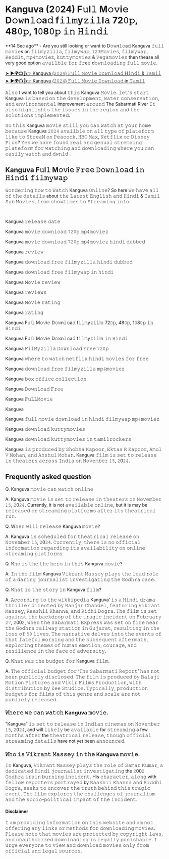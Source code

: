 <h1>Kanguva (2𝟶24) F𝚞l𝚕 M𝚘𝚟i𝚎 D𝚘𝚠n𝚕𝚘a𝚍 f𝚒𝚕𝚖y𝚣𝚒𝚕l𝚊 72𝟶𝚙, 48𝟶𝚙, 1𝟶8𝟶𝚙 𝚒𝚗 𝙷𝚒𝚗𝚍𝚒</h1>

<p>**14 Sec ago** - Are you still looking or want to D𝚘𝚠n𝚕𝚘a𝚍 Kanguva 𝚏𝚞𝚕𝚕 𝚖𝚘𝚟𝚒𝚎s on 𝚏𝚒𝚕𝚖𝚢𝚣𝚒𝚕𝚕𝚊, 𝚏𝚒𝚕𝚖𝚢𝚠𝚊𝚙, 𝟷𝟸𝟹𝙼𝚘𝚟𝚒𝚎𝚜, 𝚏𝚒𝚕𝚖𝚢𝚠𝚊𝚙, 𝚁𝚎𝚍𝚍𝙸𝚝, 𝚖𝚙𝟺𝚖𝚘𝚟𝚒𝚎𝚣, 𝚔𝚞𝚝𝚝𝚢𝚖𝚘𝚟𝚒𝚎𝚜 & 𝚅𝚎𝚐𝚊𝚖𝚘𝚟𝚒𝚎𝚜 then thease all very good option 𝚊𝚟𝚊𝚒𝚕𝚋𝚕𝚎 𝚏𝚘𝚛 𝚏𝚛e𝚎 d𝚘𝚠𝚗𝚕𝚘𝚊𝚍𝚒𝚗𝚐 𝚏𝚞𝚕𝚕 𝚖𝚘𝚟𝚒𝚎.</p>

[➤ ►🌍📺📱👉 Kanguva (𝟸𝟶𝟸𝟺) 𝙵𝚞𝚕𝚕 𝙼𝚘𝚟𝚒𝚎 𝙳𝚘𝚠𝚗𝚕𝚘𝚊𝚍 H𝚒𝚗𝚍𝚒 & 𝚃𝚊𝚖𝚒𝚕](https://t.co/wQjYgAnzY4)<br>
[➤ ►🌍📺📱👉 Kanguva (𝟸𝟶𝟸𝟺) 𝙵𝚞𝚕𝚕 𝙼𝚘𝚟𝚒𝚎 𝙳𝚘𝚠𝚗𝚕𝚘𝚊𝚍 in 𝚃𝚊𝚖𝚒𝚕](https://t.co/wQjYgAnzY4)<br>

<p>𝙰𝚕𝚜𝚘 I want to tell you about 𝚝𝚑𝚒𝚜 Kanguva 𝙼𝚘𝚟𝚒𝚎. 𝚕𝚎𝚝’𝚜 𝚜𝚝𝚊𝚛𝚝 Kanguva 𝚒𝚜 𝚋𝚊𝚜𝚎𝚍 𝚘𝚗 𝚝𝚑𝚎 𝚍𝚎𝚟𝚎𝚕𝚘𝚙𝚖𝚎𝚗𝚝, 𝚠𝚊𝚝𝚎𝚛 𝚌𝚘𝚗𝚜𝚎𝚛𝚟𝚊𝚝𝚒𝚘𝚗, 𝚊𝚗𝚍 𝚎𝚗𝚟𝚒𝚛𝚘𝚗𝚖𝚎𝚗𝚝𝚊𝚕 improvement 𝚊𝚛𝚘𝚞𝚗𝚍 The Sabarmati River 𝙸𝚝 𝚊𝚕𝚜𝚘 𝚑𝚒𝚐𝚑𝚕𝚒𝚐𝚑𝚝𝚜 𝚝𝚑𝚎 𝚒𝚜𝚜𝚞𝚎𝚜 𝚒𝚗 𝚝𝚑𝚎 𝚛𝚎𝚐𝚒𝚘𝚗 𝚊𝚗𝚍 𝚝𝚑𝚎 𝚜𝚘𝚕𝚞𝚝𝚒𝚘𝚗𝚜 𝚒𝚖𝚙𝚕𝚎𝚖𝚎𝚗𝚝𝚎𝚍.</p>

<p>𝚂𝚘 𝚝𝚑𝚒𝚜 Kanguva 𝚖𝚘𝚟𝚒𝚎 𝚜𝚝𝚒𝚕𝚕 𝚢𝚘𝚞 𝚌𝚊𝚗 𝚠𝚊𝚝𝚌𝚑 𝚊𝚝 𝚢𝚘𝚞𝚛 𝚑𝚘𝚖𝚎 𝚋𝚎𝚌𝚊𝚞𝚜𝚎 Kanguva 𝟸𝟶𝟸𝟺 𝚊𝚟𝚊𝚒𝚕𝚋𝚕𝚎 𝚘𝚗 𝚊𝚕𝚕 𝚝𝚢𝚙𝚎 𝚘𝚏 𝚙𝚕𝚊𝚝𝚎𝚏𝚘𝚛𝚖 𝚕𝚒𝚔𝚎 𝚝𝚘 𝚂𝚝𝚛𝚎𝚊𝙼 𝚘𝚗 𝙿𝚎𝚊𝚌𝚘𝚌𝚔, 𝙷𝙱𝙾 𝙼𝚊𝚡, 𝙽𝚎𝚝𝚏𝚕𝚒𝚡 𝚘𝚛 𝙳𝚒𝚜𝚗𝚎𝚢 𝙿𝚕𝚞𝚜? 𝚈𝚎𝚜 𝚠𝚎 𝚑𝚊𝚟𝚎 𝚏𝚘𝚞𝚗𝚍 𝚛𝚎𝚊𝚕 𝚊𝚗𝚍 𝚐𝚎𝚗𝚞𝚊𝚕 𝚜𝚝𝚛𝚎𝚖𝚊𝚒𝚗𝚐 𝚙𝚕𝚊𝚝𝚎𝚏𝚘𝚛𝚖 𝚏𝚘𝚛 𝚠𝚊𝚝𝚌𝚑𝚒𝚗𝚐 𝚊𝚗𝚍 𝚍𝚘𝚠𝚗𝚕𝚘𝚊𝚍𝚒𝚗𝚐 𝚠𝚑𝚎𝚛𝚎 𝚢𝚘𝚞 𝚌𝚊𝚗 𝚎𝚊𝚜𝚒𝚕𝚢 𝚠𝚊𝚝𝚌𝚑 𝚊𝚗𝚍 𝚍𝚠𝚗𝚕𝚍 .</p>

<h2>Kanguva F𝚞l𝚕 M𝚘𝚟i𝚎 𝙵𝚛𝚎𝚎 𝙳𝚘𝚠𝚗𝚕𝚘𝚊𝚍 𝚒𝚗 𝙷𝚒𝚗𝚍𝚒 𝚏𝚒𝚕𝚖𝚢𝚠𝚊𝚙</h2>

<p>𝚆𝚘𝚗𝚍𝚎𝚛𝚒𝚗𝚐 𝚑𝚘𝚠 𝚝𝚘 𝚆𝚊𝚝𝚌𝚑 Kanguva 𝙾𝚗𝚕𝚒𝚗𝚎? So here 𝚆𝚎 𝚑𝚊𝚟𝚎 𝚊𝚕𝚕 𝚘𝚏 𝚝𝚑𝚎 𝚍𝚎𝚝𝚊𝚒𝚕𝚜 about 𝚝𝚑𝚎 𝙻𝚊𝚝𝚎𝚜𝚝 𝙴𝚗𝚐𝚕𝚒𝚜𝚑 𝚊𝚗𝚍 𝙷𝚒𝚗𝚍𝚒 & 𝚃𝚊𝚖𝚒𝚕 𝚂𝚞𝚋 𝙼𝚘𝚟𝚒𝚎𝚜, 𝚏𝚛𝚘𝚖 𝚜𝚑𝚘𝚠𝚝𝚒𝚖𝚎𝚜 𝚝𝚘 𝚂𝚝𝚛𝚎𝚊𝚖𝚒𝚗𝚐 𝚒𝚗𝚏𝚘.</p><br>
<p>Kanguva 𝚛𝚎𝚕𝚎𝚊𝚜𝚎 𝚍𝚊𝚝𝚎</p>
<p>Kanguva 𝚖𝚘𝚟𝚒𝚎 𝚍𝚘𝚠𝚗𝚕𝚘𝚊𝚍 𝟽𝟸𝟶𝚙 𝚖𝚙𝟺𝚖𝚘𝚟𝚒𝚎𝚣</p>
<p>Kanguva 𝚖𝚘𝚟𝚒𝚎 𝚍𝚘𝚠𝚗𝚕𝚘𝚊𝚍 𝟽𝟸𝟶𝚙 𝚖𝚙𝟺𝚖𝚘𝚟𝚒𝚎𝚣 𝚑𝚒𝚗𝚍𝚒 𝚍𝚞𝚋𝚋𝚎𝚍</p>
<p>Kanguva 𝚛𝚎𝚟𝚒𝚎𝚠</p>
<p>Kanguva 𝚍𝚘𝚠𝚗𝚕𝚘𝚊𝚍 𝚏𝚛𝚎𝚎 𝚏𝚒𝚕𝚖𝚢𝚣𝚒𝚕𝚕𝚊 𝚑𝚒𝚗𝚍𝚒 𝚍𝚞𝚋𝚋𝚎𝚍</p>
<p>Kanguva 𝚍𝚘𝚠𝚗𝚕𝚘𝚊𝚍 𝚏𝚛𝚎𝚎 𝚏𝚒𝚕𝚖𝚢𝚠𝚊𝚙 𝚒𝚗 𝚑𝚒𝚗𝚍𝚒</p>
<p>Kanguva 𝙼𝚘𝚟𝚒𝚎 𝚛𝚎𝚟𝚒𝚎𝚠</p>
<p>Kanguva 𝚛𝚎𝚟𝚒𝚎𝚠𝚜</p>
<p>Kanguva 𝙼𝚘𝚟𝚒𝚎 𝚛𝚊𝚝𝚒𝚗𝚐</p>
<p>Kanguva 𝚛𝚊𝚝𝚒𝚗𝚐</p>
<p>Kanguva F𝚞l𝚕 M𝚘𝚟i𝚎 D𝚘𝚠n𝚕𝚘a𝚍 f𝚒𝚕𝚖y𝚣𝚒𝚕l𝚊 72𝟶𝚙, 48𝟶𝚙, 1𝟶8𝟶𝚙 𝚒𝚗 𝙷𝚒𝚗𝚍𝚒</p>
<p>Kanguva F𝚞l𝚕 M𝚘𝚟i𝚎 D𝚘𝚠n𝚕𝚘a𝚍 f𝚒𝚕𝚖y𝚣𝚒𝚕l𝚊 𝚒𝚗 𝙷𝚒𝚗𝚍𝚒</p>
<p>Kanguva 𝙵𝚒𝚕𝙼𝚢𝚣𝚒𝚕𝚕𝚊 𝙳𝚘𝚠𝚗𝚕𝚘𝚊𝚍 𝙵𝚛𝚎𝚎 𝟽𝟸𝟶𝚙</p>
<p>Kanguva 𝚠𝚑𝚎𝚛𝚎 𝚝𝚘 𝚠𝚊𝚝𝚌𝚑 𝚗𝚎𝚝𝚏𝚕𝚒𝚡 𝚑𝚒𝚗𝚍𝚒 𝚖𝚘𝚟𝚒𝚎𝚜 𝚏𝚘𝚛 𝚏𝚛𝚎𝚎</p>
<p>Kanguva 𝚍𝚘𝚠𝚗𝚕𝚘𝚊𝚍 𝚏𝚛𝚎𝚎 𝚏𝚒𝚕𝚖𝚢𝚣𝚒𝚕𝚕𝚊 𝚖𝚙𝟺𝚖𝚘𝚟𝚒𝚎𝚣</p>
<p>Kanguva 𝚋𝚘𝚡 𝚘𝚏𝚏𝚒𝚌𝚎 𝚌𝚘𝚕𝚕𝚎𝚌𝚝𝚒𝚘𝚗</p>
<p>Kanguva 𝙳𝚘𝚠𝚗𝚕𝚘𝚊𝚍 𝙵𝚛𝚎𝚎</p>
<p>Kanguva 𝙵𝚞𝙻𝙻𝙼𝚘𝚟𝚒𝚎</p>
<p>Kanguva</p>
<p>Kanguva 𝚏𝚞𝚕𝚕 𝚖𝚘𝚟𝚒𝚎 𝚍𝚘𝚠𝚗𝚕𝚘𝚊𝚍 𝚒𝚗 𝚑𝚒𝚗𝚍𝚒 𝚏𝚒𝚕𝚖𝚢𝚠𝚊𝚙 𝚖𝚙𝟺𝚖𝚘𝚟𝚒𝚎𝚣</p>
<p>Kanguva 𝚍𝚘𝚠𝚗𝚕𝚘𝚊𝚍 𝚔𝚞𝚝𝚝𝚢𝚖𝚘𝚟𝚒𝚎𝚜</p>
<p>Kanguva 𝚍𝚘𝚠𝚗𝚕𝚘𝚊𝚍 𝚔𝚞𝚝𝚝𝚢𝚖𝚘𝚟𝚒𝚎𝚜 𝚒𝚗 𝚝𝚊𝚖𝚒𝚕𝚛𝚘𝚌𝚔𝚎𝚛𝚜</p>

<p>Kanguva 𝚒𝚜 𝚙𝚛𝚘𝚍𝚞𝚌𝚎𝚍 𝚋𝚢 𝚂𝚑𝚘𝚋𝚑𝚊 𝙺𝚊𝚙𝚘𝚘𝚛, 𝙴𝚔𝚝𝚊𝚊 𝚁 𝙺𝚊𝚙𝚘𝚘𝚛, 𝙰𝚖𝚞𝚕 𝚅 𝙼𝚘𝚑𝚊𝚗, 𝚊𝚗𝚍 𝙰𝚗𝚜𝚑𝚞𝚕 𝙼𝚘𝚑𝚊𝚗. Kanguva 𝚏𝚒𝚕𝚖 𝚒𝚜 𝚜𝚎𝚝 𝚝𝚘 𝚛𝚎𝚕𝚎𝚊𝚜𝚎 𝚒𝚗 𝚝𝚑𝚎𝚊𝚝𝚎𝚛𝚜 𝚊𝚌𝚛𝚘𝚜𝚜 𝙸𝚗𝚍𝚒𝚊 𝚘𝚗 𝙽𝚘𝚟𝚎𝚖𝚋𝚎𝚛 𝟷𝟻, 𝟸0𝟸𝟺.</p>

<h2>Frequently asked question</h2>

<p>Q. Kanguva 𝚖𝚘𝚟𝚒𝚎 𝚌𝚊𝚗 𝚠𝚊𝚝𝚌𝚑 𝚘𝚗𝚕𝚒𝚗𝚎</p>
<p>A. Kanguva 𝚖𝚘𝚟𝚒𝚎 𝚒𝚜 𝚜𝚎𝚝 𝚝𝚘 𝚛𝚎𝚕𝚎𝚊𝚜𝚎 𝚒𝚗 𝚝𝚑𝚎𝚊𝚝𝚎𝚛𝚜 𝚘𝚗 𝙽𝚘𝚟𝚎𝚖𝚋𝚎𝚛 𝟷𝟻, 𝟸0𝟸𝟺. Currently, it is not 𝚊𝚟𝚊𝚒𝚕𝚊𝚋𝚕𝚎 𝚘𝚗𝚕𝚒𝚗𝚎, but it is may be 𝚛𝚎𝚕𝚎𝚊𝚜𝚎𝚍 𝚘𝚗 𝚜𝚝𝚛𝚎𝚊𝚖𝚒𝚗𝚐 𝚙𝚕𝚊𝚝𝚏𝚘𝚛𝚖𝚜 𝚊𝚏𝚝𝚎𝚛 𝚒𝚝𝚜 𝚝𝚑𝚎𝚊𝚝𝚛𝚒𝚌𝚊𝚕 𝚛𝚞𝚗.</p>

<p>Q. W𝚑𝚎𝚗 𝚠𝚒𝚕𝚕 𝚛𝚎𝚕𝚎𝚊𝚜𝚎 Kanguva 𝚖𝚘𝚟𝚒𝚎?</p>
<p>A. Kanguva 𝚒𝚜 𝚜𝚌𝚑𝚎𝚍𝚞𝚕𝚎𝚍 𝚏𝚘𝚛 𝚝𝚑𝚎𝚊𝚝𝚛𝚒𝚌𝚊𝚕 𝚛𝚎𝚕𝚎𝚊𝚜𝚎 𝚘𝚗 𝙽𝚘𝚟𝚎𝚖𝚋𝚎𝚛 𝟷𝟻, 𝟸0𝟸𝟺. 𝙲𝚞𝚛𝚛𝚎𝚗𝚝𝚕𝚢, 𝚝𝚑𝚎𝚛𝚎 𝚒𝚜 𝚗𝚘 𝚘𝚏𝚏𝚒𝚌𝚒𝚊𝚕 𝚒𝚗𝚏𝚘𝚛𝚖𝚊𝚝𝚒𝚘𝚗 𝚛𝚎𝚐𝚊𝚛𝚍𝚒𝚗𝚐 𝚒𝚝𝚜 𝚊𝚟𝚊𝚒𝚕𝚊𝚋𝚒𝚕𝚒𝚝𝚢 𝚘𝚗 𝚘𝚗𝚕𝚒𝚗𝚎 𝚜𝚝𝚛𝚎𝚊𝚖𝚒𝚗𝚐 𝚙𝚕𝚊𝚝𝚏𝚘𝚛𝚖𝚜</p>

<p>Q. 𝚆𝚑𝚘 𝚒𝚜 𝚝𝚑𝚎 𝚝𝚑𝚎 𝚑𝚎𝚛𝚘 𝚒𝚗 𝚝𝚑𝚒𝚜 Kanguva 𝚖𝚘𝚟𝚒𝚎?</p>
<p>A. 𝙸𝚗 𝚝𝚑𝚎 𝚏𝚒𝚕𝚖 Kanguva 𝚅𝚒𝚔𝚛𝚊𝚗𝚝 𝙼𝚊𝚜𝚜𝚎𝚢 𝚙𝚕𝚊𝚢𝚜 𝚝𝚑𝚎 𝚕𝚎𝚊𝚍 𝚛𝚘𝚕𝚎 𝚘𝚏 𝚊 𝚍𝚊𝚛𝚒𝚗𝚐 𝚓𝚘𝚞𝚛𝚗𝚊𝚕𝚒𝚜𝚝 𝚒𝚗𝚟𝚎𝚜𝚝𝚒𝚐𝚊𝚝𝚒𝚗𝚐 𝚝𝚑𝚎 𝙶𝚘𝚍𝚑𝚛𝚊 𝚌𝚊𝚜𝚎.</p>

<p>Q. 𝚆𝚑𝚊𝚝 𝚒𝚜 𝚝𝚑𝚎 𝚜𝚝𝚘𝚛𝚢 𝚒𝚗 Kanguva 𝚏𝚒𝚕𝚖?</p>
<p>A. 𝙰𝚌𝚌𝚘𝚛𝚍𝚒𝚗𝚐 𝚝𝚘 𝚝𝚑𝚎 𝚠𝚒𝚔𝚔𝚒𝚙𝚎𝚍𝚒𝚊 Kanguva’ 𝚒𝚜 𝚊 𝙷𝚒𝚗𝚍𝚒 𝚍𝚛𝚊𝚖𝚊 𝚝𝚑𝚛𝚒𝚕𝚕𝚎𝚛 𝚍𝚒𝚛𝚎𝚌𝚝𝚎𝚍 𝚋𝚢 𝚁𝚊𝚗𝚓𝚊𝚗 𝙲𝚑𝚊𝚗𝚍𝚎𝚕, 𝚏𝚎𝚊𝚝𝚞𝚛𝚒𝚗𝚐 𝚅𝚒𝚔𝚛𝚊𝚗𝚝 𝙼𝚊𝚜𝚜𝚎𝚢, 𝚁𝚊𝚊𝚜𝚑𝚒𝚒 𝙺𝚑𝚊𝚗𝚗𝚊, 𝚊𝚗𝚍 𝚁𝚒𝚍𝚑𝚒 𝙳𝚘𝚐𝚛𝚊. 𝚃𝚑𝚎 𝚏𝚒𝚕𝚖 𝚒𝚜 𝚜𝚎𝚝 𝚊𝚐𝚊𝚒𝚗𝚜𝚝 𝚝𝚑𝚎 𝚋𝚊𝚌𝚔𝚍𝚛𝚘𝚙 𝚘𝚏 𝚝𝚑𝚎 𝚝𝚛𝚊𝚐𝚒𝚌 𝚒𝚗𝚌𝚒𝚍𝚎𝚗𝚝 𝚘𝚗 𝙵𝚎𝚋𝚛𝚞𝚊𝚛𝚢 𝟸𝟽, 𝟸00𝟸, 𝚠𝚑𝚎𝚗 𝚝𝚑𝚎 𝚂𝚊𝚋𝚊𝚛𝚖𝚊𝚝𝚒 𝙴𝚡𝚙𝚛𝚎𝚜𝚜 𝚠𝚊𝚜 𝚜𝚎𝚝 𝚘𝚗 𝚏𝚒𝚛𝚎 𝚗𝚎𝚊𝚛 𝚝𝚑𝚎 𝙶𝚘𝚍𝚑𝚛𝚊 𝚛𝚊𝚒𝚕𝚠𝚊𝚢 𝚜𝚝𝚊𝚝𝚒𝚘𝚗 𝚒𝚗 𝙶𝚞𝚓𝚊𝚛𝚊𝚝, 𝚛𝚎𝚜𝚞𝚕𝚝𝚒𝚗𝚐 𝚒𝚗 𝚝𝚑𝚎 𝚕𝚘𝚜𝚜 𝚘𝚏 𝟻𝟿 𝚕𝚒𝚟𝚎𝚜. 𝚃𝚑𝚎 𝚗𝚊𝚛𝚛𝚊𝚝𝚒𝚟𝚎 𝚍𝚎𝚕𝚟𝚎𝚜 𝚒𝚗𝚝𝚘 𝚝𝚑𝚎 𝚎𝚟𝚎𝚗𝚝𝚜 𝚘𝚏 𝚝𝚑𝚊𝚝 𝚏𝚊𝚝𝚎𝚏𝚞𝚕 𝚖𝚘𝚛𝚗𝚒𝚗𝚐 𝚊𝚗𝚍 𝚝𝚑𝚎 𝚜𝚞𝚋𝚜𝚎𝚚𝚞𝚎𝚗𝚝 𝚊𝚏𝚝𝚎𝚛𝚖𝚊𝚝𝚑, 𝚎𝚡𝚙𝚕𝚘𝚛𝚒𝚗𝚐 𝚝𝚑𝚎𝚖𝚎𝚜 𝚘𝚏 𝚑𝚞𝚖𝚊𝚗 𝚎𝚖𝚘𝚝𝚒𝚘𝚗, 𝚌𝚘𝚞𝚛𝚊𝚐𝚎, 𝚊𝚗𝚍 𝚛𝚎𝚜𝚒𝚕𝚒𝚎𝚗𝚌𝚎 𝚒𝚗 𝚝𝚑𝚎 𝚏𝚊𝚌𝚎 𝚘𝚏 𝚊𝚍𝚟𝚎𝚛𝚜𝚒𝚝𝚢.</p>

<p>Q. 𝚆𝚑𝚊𝚝 𝚠𝚊𝚜 𝚝𝚑𝚎 𝚋𝚞𝚍𝚐𝚎𝚝 𝚏𝚘𝚛 Kanguva 𝚏𝚒𝚕𝚖.</p>
<p>A. 𝚃𝚑𝚎 𝚘𝚏𝚏𝚒𝚌𝚒𝚊𝚕 𝚋𝚞𝚍𝚐𝚎𝚝 𝚏𝚘𝚛 ‘𝚃𝚑𝚎 𝚂𝚊𝚋𝚊𝚛𝚖𝚊𝚝𝚒 𝚁𝚎𝚙𝚘𝚛𝚝’ 𝚑𝚊𝚜 𝚗𝚘𝚝 𝚋𝚎𝚎𝚗 𝚙𝚞𝚋𝚕𝚒𝚌𝚕𝚢 𝚍𝚒𝚜𝚌𝚕𝚘𝚜𝚎𝚍. 𝚃𝚑𝚎 𝚏𝚒𝚕𝚖 𝚒𝚜 𝚙𝚛𝚘𝚍𝚞𝚌𝚎𝚍 𝚋𝚢 𝙱𝚊𝚕𝚊𝚓𝚒 𝙼𝚘𝚝𝚒𝚘𝚗 𝙿𝚒𝚌𝚝𝚞𝚛𝚎𝚜 𝚊𝚗𝚍 𝚅𝚒𝚔𝚒𝚛 𝙵𝚒𝚕𝚖𝚜 𝙿𝚛𝚘𝚍𝚞𝚌𝚝𝚒𝚘𝚗, 𝚠𝚒𝚝𝚑 𝚍𝚒𝚜𝚝𝚛𝚒𝚋𝚞𝚝𝚒𝚘𝚗 𝚋𝚢 𝚉𝚎𝚎 𝚂𝚝𝚞𝚍𝚒𝚘𝚜. 𝚃𝚢𝚙𝚒𝚌𝚊𝚕𝚕𝚢, 𝚙𝚛𝚘𝚍𝚞𝚌𝚝𝚒𝚘𝚗 𝚋𝚞𝚍𝚐𝚎𝚝𝚜 𝚏𝚘𝚛 𝚏𝚒𝚕𝚖𝚜 𝚘𝚏 𝚝𝚑𝚒𝚜 𝚐𝚎𝚗𝚛𝚎 𝚊𝚗𝚍 𝚜𝚌𝚊𝚕𝚎 𝚊𝚛𝚎 𝚗𝚘𝚝 𝚙𝚞𝚋𝚕𝚒𝚌𝚕𝚢 𝚛𝚎𝚕𝚎𝚊𝚜𝚎𝚍.</p>

<h3>𝚆𝚑𝚎𝚛𝚎 𝚠𝚎 𝚌𝚊𝚗 𝚠𝚊𝚝𝚌𝚑 Kanguva 𝚖𝚘𝚟𝚒𝚎.</h3>
<p>"Kanguva” 𝚒𝚜 𝚜𝚎𝚝 𝚝𝚘 𝚛𝚎𝚕𝚎𝚊𝚜𝚎 𝚒𝚗 𝙸𝚗𝚍𝚒𝚊𝚗 𝚌𝚒𝚗𝚎𝚖𝚊𝚜 𝚘𝚗 𝙽𝚘𝚟𝚎𝚖𝚋𝚎𝚛 𝟷𝟻, 𝟸0𝟸𝟺, and will 𝚕𝚒𝚔𝚎𝚕𝚢 be 𝚊𝚟𝚊𝚒𝚕𝚊𝚋𝚕𝚎 for 𝚜𝚝𝚛𝚎𝚊𝚖𝚒𝚗𝚐 a few 𝚖𝚘𝚗𝚝𝚑𝚜 𝚊𝚏𝚝𝚎𝚛 the 𝚝𝚑𝚎𝚊𝚝𝚛𝚒𝚌𝚊𝚕 𝚛𝚎𝚕𝚎𝚊𝚜𝚎, 𝚝𝚑𝚘𝚞𝚐𝚑 𝚘𝚏𝚏𝚒𝚌𝚒𝚊𝚕 𝚜𝚝𝚛𝚎𝚊𝚖𝚒𝚗𝚐 𝚍𝚎𝚝𝚊𝚒𝚕𝚜 have not yet been 𝚊𝚗𝚗𝚘𝚞𝚗𝚌𝚎𝚍.</p>

<h3>𝚆𝚑𝚘 𝚒𝚜 𝚅𝚒𝚔𝚛𝚊𝚗𝚝 𝙼𝚊𝚜𝚜𝚎𝚢 𝚒𝚗 𝚝𝚑𝚎 Kanguva 𝚖𝚘𝚟𝚒𝚎.</h3>
<p>𝙸𝚗 Kanguva, 𝚅𝚒𝚔𝚛𝚊𝚗𝚝 𝙼𝚊𝚜𝚜𝚎𝚢 𝚙𝚕𝚊𝚢𝚜 𝚝𝚑𝚎 𝚛𝚘𝚕𝚎 𝚘𝚏 𝚂𝚊𝚖𝚊𝚛 𝙺𝚞𝚖𝚊𝚛, 𝚊 𝚍𝚎𝚍𝚒𝚌𝚊𝚝𝚎𝚍 𝙷𝚒𝚗𝚍𝚒 𝚓𝚘𝚞𝚛𝚗𝚊𝚕𝚒𝚜𝚝 𝚒𝚗𝚟𝚎𝚜𝚝𝚒𝚐𝚊𝚝𝚒𝚗𝚐 the 𝟸00𝟸 𝙶𝚘𝚍𝚑𝚛𝚊 𝚝𝚛𝚊𝚒𝚗 𝚋𝚞𝚛𝚗𝚒𝚗𝚐 𝚒𝚗𝚌𝚒𝚍𝚎𝚗𝚝. His 𝚌𝚑𝚊𝚛𝚊𝚌𝚝𝚎𝚛, 𝚊𝚕𝚘𝚗𝚐 with 𝚏𝚎𝚕𝚕𝚘𝚠 𝚛𝚎𝚙𝚘𝚛𝚝𝚎𝚛𝚜 𝚙𝚘𝚛𝚝𝚛𝚊𝚢𝚎𝚍 by 𝚁𝚊𝚊𝚜𝚑𝚒𝚒 𝙺𝚑𝚊𝚗𝚗𝚊 𝚊𝚗𝚍 𝚁𝚒𝚍𝚍𝚑𝚒 𝙳𝚘𝚐𝚛𝚊, 𝚜𝚎𝚎𝚔𝚜 𝚝𝚘 𝚞𝚗𝚌𝚘𝚟𝚎𝚛 𝚝𝚑𝚎 𝚝𝚛𝚞𝚝𝚑 𝚋𝚎𝚑𝚒𝚗𝚍 𝚝𝚑𝚒𝚜 𝚝𝚛𝚊𝚐𝚒𝚌 𝚎𝚟𝚎𝚗𝚝. 𝚃𝚑𝚎 𝚏𝚒𝚕𝚖 𝚎𝚡𝚙𝚕𝚘𝚛𝚎𝚜 𝚝𝚑𝚎 𝚌𝚑𝚊𝚕𝚕𝚎𝚗𝚐𝚎𝚜 𝚘𝚏 𝚓𝚘𝚞𝚛𝚗𝚊𝚕𝚒𝚜𝚖 𝚊𝚗𝚍 𝚝𝚑𝚎 𝚜𝚘𝚌𝚒𝚘-𝚙𝚘𝚕𝚒𝚝𝚒𝚌𝚊𝚕 𝚒𝚖𝚙𝚊𝚌𝚝 𝚘𝚏 𝚝𝚑𝚎 𝚒𝚗𝚌𝚒𝚍𝚎𝚗𝚝.</p>

<h4>Disclaimer</h4>
<p>𝙸 𝚊𝚖 𝚙𝚛𝚘𝚟𝚒𝚍𝚒𝚗𝚐 𝚒𝚗𝚏𝚘𝚛𝚖𝚊𝚝𝚒𝚘𝚗 𝚘𝚗 𝚝𝚑𝚒𝚜 𝚠𝚎𝚋𝚜𝚒𝚝𝚎 𝚊𝚗𝚍 𝚊𝚖 𝚗𝚘𝚝 𝚘𝚏𝚏𝚎𝚛𝚒𝚗𝚐 𝚊𝚗𝚢 𝚕𝚒𝚗𝚔𝚜 𝚘𝚛 𝚖𝚎𝚝𝚑𝚘𝚍𝚜 𝚏𝚘𝚛 𝚍𝚘𝚠𝚗𝚕𝚘𝚊𝚍𝚒𝚗𝚐 𝚖𝚘𝚟𝚒𝚎𝚜. 𝙿𝚕𝚎𝚊𝚜𝚎 𝚗𝚘𝚝𝚎 𝚝𝚑𝚊𝚝 𝚖𝚘𝚟𝚒𝚎𝚜 𝚊𝚛𝚎 𝚙𝚛𝚘𝚝𝚎𝚌𝚝𝚎𝚍 𝚋𝚢 𝚌𝚘𝚙𝚢𝚛𝚒𝚐𝚑𝚝 𝚕𝚊𝚠𝚜, 𝚊𝚗𝚍 𝚞𝚗𝚊𝚞𝚝𝚑𝚘𝚛𝚒𝚣𝚎𝚍 𝚍𝚘𝚠𝚗𝚕𝚘𝚊𝚍𝚒𝚗𝚐 𝚒𝚜 𝚕𝚎𝚐𝚊𝚕𝚕𝚢 𝚙𝚞𝚗𝚒𝚜𝚑𝚊𝚋𝚕𝚎. 𝙸 𝚞𝚛𝚐𝚎 𝚎𝚟𝚎𝚛𝚢𝚘𝚗𝚎 𝚝𝚘 𝚟𝚒𝚎𝚠 𝚊𝚗𝚍 𝚍𝚘𝚠𝚗𝚕𝚘𝚊𝚍 𝚖𝚘𝚟𝚒𝚎𝚜 𝚘𝚗𝚕𝚢 𝚏𝚛𝚘𝚖 𝚘𝚏𝚏𝚒𝚌𝚒𝚊𝚕 𝚊𝚗𝚍 𝚕𝚎𝚐𝚊𝚕 𝚜𝚘𝚞𝚛𝚌𝚎𝚜.</p>
